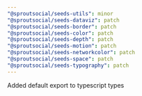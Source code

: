 ```yaml
---
"@sproutsocial/seeds-utils": minor
"@sproutsocial/seeds-dataviz": patch
"@sproutsocial/seeds-border": patch
"@sproutsocial/seeds-color": patch
"@sproutsocial/seeds-depth": patch
"@sproutsocial/seeds-motion": patch
"@sproutsocial/seeds-networkcolor": patch
"@sproutsocial/seeds-space": patch
"@sproutsocial/seeds-typography": patch
---
```


Added default export to typescript types
